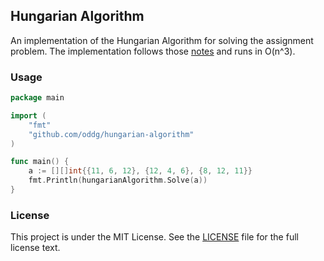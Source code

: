 ## Hungarian Algorithm

An implementation of the Hungarian Algorithm for solving the assignment problem.
The implementation follows those [notes](http://www.cse.ust.hk/~golin/COMP572/Notes/Matching.pdf) and runs in O(n^3).

### Usage

```Go
package main

import (
	"fmt"
	"github.com/oddg/hungarian-algorithm"
)

func main() {
	a := [][]int{{11, 6, 12}, {12, 4, 6}, {8, 12, 11}}
	fmt.Println(hungarianAlgorithm.Solve(a))
}
```

### License

This project is under the MIT License.
See the [LICENSE](https://github.com/oddg/hungarian-algorithm/blob/master/LICENSE) file for the full license text.
